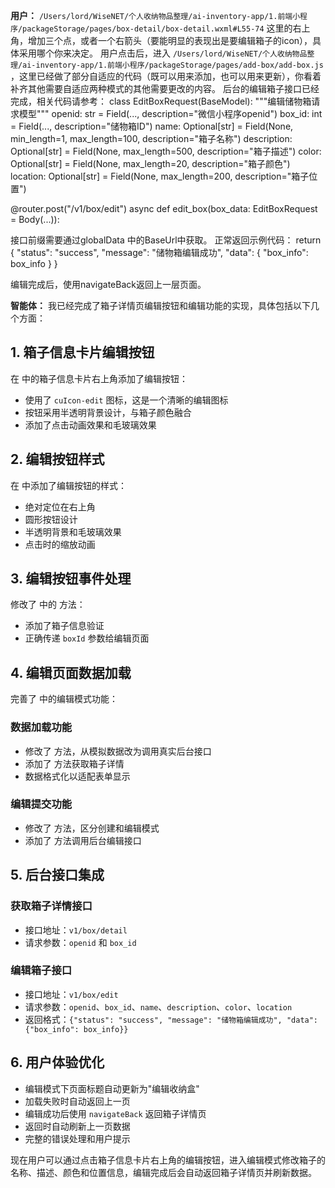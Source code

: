 **用户：** 
`/Users/lord/WiseNET/个人收纳物品整理/ai-inventory-app/1.前端小程序/packageStorage/pages/box-detail/box-detail.wxml#L55-74` 这里的右上角，增加三个点，或者一个右箭头（要能明显的表现出是要编辑箱子的icon），具体采用哪个你来决定。 
 用户点击后，进入 `/Users/lord/WiseNET/个人收纳物品整理/ai-inventory-app/1.前端小程序/packageStorage/pages/add-box/add-box.js` ，这里已经做了部分自适应的代码（既可以用来添加，也可以用来更新），你看着补齐其他需要自适应两种模式的其他需要更改的内容。 
 后台的编辑箱子接口已经完成，相关代码请参考： 
 class EditBoxRequest(BaseModel): 
     """编辑储物箱请求模型""" 
     openid: str = Field(..., description="微信小程序openid") 
     box_id: int = Field(..., description="储物箱ID") 
     name: Optional[str] = Field(None, min_length=1, max_length=100, description="箱子名称") 
     description: Optional[str] = Field(None, max_length=500, description="箱子描述") 
     color: Optional[str] = Field(None, max_length=20, description="箱子颜色") 
     location: Optional[str] = Field(None, max_length=200, description="箱子位置") 
 
 @router.post("/v1/box/edit") 
 async def edit_box(box_data: EditBoxRequest = Body(...)): 
 
 接口前缀需要通过globalData 中的BaseUrl中获取。 
 正常返回示例代码： 
         return { 
             "status": "success", 
             "message": "储物箱编辑成功", 
             "data": { 
                 "box_info": box_info 
             } 
         } 
 
 编辑完成后，使用navigateBack返回上一层页面。

**智能体：** 
我已经完成了箱子详情页编辑按钮和编辑功能的实现，具体包括以下几个方面：

## 1. 箱子信息卡片编辑按钮

在 <mcfile name="box-detail.wxml" path="/Users/lord/WiseNET/个人收纳物品整理/ai-inventory-app/1.前端小程序/packageStorage/pages/box-detail/box-detail.wxml"></mcfile> 中的箱子信息卡片右上角添加了编辑按钮：

- 使用了 `cuIcon-edit` 图标，这是一个清晰的编辑图标
- 按钮采用半透明背景设计，与箱子颜色融合
- 添加了点击动画效果和毛玻璃效果

## 2. 编辑按钮样式

在 <mcfile name="box-detail.wxss" path="/Users/lord/WiseNET/个人收纳物品整理/ai-inventory-app/1.前端小程序/packageStorage/pages/box-detail/box-detail.wxss"></mcfile> 中添加了编辑按钮的样式：

- 绝对定位在右上角
- 圆形按钮设计
- 半透明背景和毛玻璃效果
- 点击时的缩放动画

## 3. 编辑按钮事件处理

修改了 <mcfile name="box-detail.js" path="/Users/lord/WiseNET/个人收纳物品整理/ai-inventory-app/1.前端小程序/packageStorage/pages/box-detail/box-detail.js"></mcfile> 中的 <mcsymbol name="onEditBox" filename="box-detail.js" path="/Users/lord/WiseNET/个人收纳物品整理/ai-inventory-app/1.前端小程序/packageStorage/pages/box-detail/box-detail.js" startline="348" type="function"></mcsymbol> 方法：

- 添加了箱子信息验证
- 正确传递 `boxId` 参数给编辑页面

## 4. 编辑页面数据加载

完善了 <mcfile name="add-box.js" path="/Users/lord/WiseNET/个人收纳物品整理/ai-inventory-app/1.前端小程序/packageStorage/pages/add-box/add-box.js"></mcfile> 中的编辑模式功能：

### 数据加载功能
- 修改了 <mcsymbol name="loadBoxData" filename="add-box.js" path="/Users/lord/WiseNET/个人收纳物品整理/ai-inventory-app/1.前端小程序/packageStorage/pages/add-box/add-box.js" startline="53" type="function"></mcsymbol> 方法，从模拟数据改为调用真实后台接口
- 添加了 <mcsymbol name="requestBoxDetail" filename="add-box.js" path="/Users/lord/WiseNET/个人收纳物品整理/ai-inventory-app/1.前端小程序/packageStorage/pages/add-box/add-box.js" startline="361" type="function"></mcsymbol> 方法获取箱子详情
- 数据格式化以适配表单显示

### 编辑提交功能
- 修改了 <mcsymbol name="onSubmit" filename="add-box.js" path="/Users/lord/WiseNET/个人收纳物品整理/ai-inventory-app/1.前端小程序/packageStorage/pages/add-box/add-box.js" startline="172" type="function"></mcsymbol> 方法，区分创建和编辑模式
- 添加了 <mcsymbol name="editBox" filename="add-box.js" path="/Users/lord/WiseNET/个人收纳物品整理/ai-inventory-app/1.前端小程序/packageStorage/pages/add-box/add-box.js" startline="392" type="function"></mcsymbol> 方法调用后台编辑接口

## 5. 后台接口集成

### 获取箱子详情接口
- 接口地址：`v1/box/detail`
- 请求参数：`openid` 和 `box_id`

### 编辑箱子接口
- 接口地址：`v1/box/edit`
- 请求参数：`openid`、`box_id`、`name`、`description`、`color`、`location`
- 返回格式：`{"status": "success", "message": "储物箱编辑成功", "data": {"box_info": box_info}}`

## 6. 用户体验优化

- 编辑模式下页面标题自动更新为"编辑收纳盒"
- 加载失败时自动返回上一页
- 编辑成功后使用 `navigateBack` 返回箱子详情页
- 返回时自动刷新上一页数据
- 完整的错误处理和用户提示

现在用户可以通过点击箱子信息卡片右上角的编辑按钮，进入编辑模式修改箱子的名称、描述、颜色和位置信息，编辑完成后会自动返回箱子详情页并刷新数据。